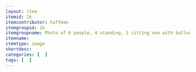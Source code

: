 ```yaml
---
layout: item
itemid: 1k
itemcontributor: huffman
itemgroupid: 1k
itemgroupname: Photo of 6 people, 4 standing, 2 sitting one with balloon
itemname: 
itemtype: image
shortdesc: 
categories: [  ]
tags: [  ]
---
```







